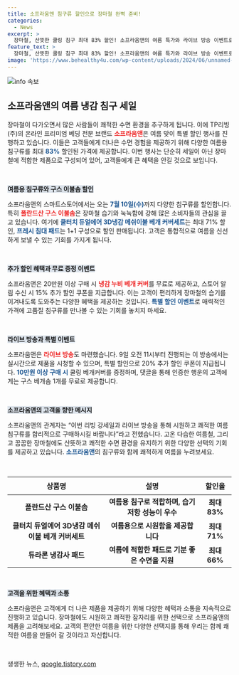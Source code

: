 ```yaml
---
title: 소프라움앤 침구류 할인으로 장마철 완벽 준비!
categories:
  - News
excerpt: >
  장마철, 산뜻한 쿨링 침구 최대 83% 할인! 소프라움앤의 여름 특가와 라이브 방송 이벤트로 시원함을 느껴보세요. 20만원 이상 구매 시 무료 베개 커버 증정!
feature_text: >
  장마철, 산뜻한 쿨링 침구 최대 83% 할인! 소프라움앤의 여름 특가와 라이브 방송 이벤트로 시원함을 느껴보세요. 20만원 이상 구매 시 무료 베개 커버 증정!
image: 'https://www.behealthy4u.com/wp-content/uploads/2024/06/unnamed-file.png'
---
```


<p><img src="https://www.behealthy4u.com/wp-content/uploads/2024/06/unnamed-file.png" alt="info 속보" /></p>

<h2 data-ke-size="size26">소프라움앤의 여름 냉감 침구 세일</h2>

<p data-ke-size="size16">장마철이 다가오면서 많은 사람들이 쾌적한 수면 환경을 추구하게 됩니다. 이에 TP리빙(주)의 온라인 프리미엄 베딩 전문 브랜드 <b><span style="color: #ee2323;">소프라움앤</span></b>은 여름 맞이 특별 할인 행사를 진행하고 있습니다. 이들은 고객들에게 더나은 수면 경험을 제공하기 위해 다양한 여름용 침구류를 최대 <b><span style="color: #1a5490;">83%</span></b> 할인된 가격에 제공합니다. 이번 행사는 단순히 세일이 아닌 장마철에 적합한 제품으로 구성되어 있어, 고객들에게 큰 혜택을 안길 것으로 보입니다.</p>

<p data-ke-size="size16">&nbsp;</p>

<p><b><span style="background-color: #21538527;">여름용 침구류와 구스 이불솜 할인</span></b></p>

<p data-ke-size="size16">소프라움앤의 스마트스토어에서는 오는 <b><span style="color: #1a5490;">7월 10일(수)</span></b>까지 다양한 침구류를 할인합니다. 특히 <b><span style="color: #ee2323;">폴란드산 구스 이불솜</span></b>은 장마철 습기와 눅눅함에 강해 많은 소비자들의 관심을 끌고 있습니다. 여기에 <b><span style="color: #1a5490;">쿨터치 듀얼에어 3D냉감 메쉬이불 베개 커버세트</span></b>는 최대 71% 할인, <b><span style="color: #1a5490;">프레시 침대 패드</span></b>는 1+1 구성으로 할인 판매됩니다. 고객은 통합적으로 여름을 신선하게 보낼 수 있는 기회를 가지게 됩니다.</p>

<p data-ke-size="size16">&nbsp;</p>

<p><b><span style="background-color: #21538527;">추가 할인 혜택과 무료 증정 이벤트</span></b></p>

<p data-ke-size="size16">소프라움앤은 20만원 이상 구매 시 <b><span style="color: #ee2323;">냉감 누비 베개 커버</span></b>를 무료로 제공하고, 스토어 알림 수신 시 15% 추가 할인 쿠폰을 지급합니다. 이는 고객이 편리하게 장마철의 습기를 이겨내도록 도와주는 다양한 혜택을 제공하는 것입니다. <b><span style="color: #1a5490;">특별 할인 이벤트</span></b>로 매력적인 가격에 고품질 침구류를 만나볼 수 있는 기회를 놓치지 마세요.</p>

<p data-ke-size="size16">&nbsp;</p>

<p><b><span style="background-color: #21538527;">라이브 방송과 특별 이벤트</span></b></p>

<p data-ke-size="size16">소프라움앤은 <b><span style="color: #ee2323;">라이브 방송</span></b>도 마련했습니다. 9일 오전 11시부터 진행되는 이 방송에서는 실시간으로 제품을 시청할 수 있으며, 특별 할인으로 20% 추가 할인 쿠폰이 지급됩니다. <b><span style="color: #1a5490;">10만원 이상 구매 시</span></b> 쿨링 베개커버를 증정하며, 댓글을 통해 인증한 행운의 고객에게는 구스 베개솜 1개를 무료로 제공합니다.</p>

<p data-ke-size="size16">&nbsp;</p>

<p><b><span style="background-color: #21538527;">소프라움앤의 고객을 향한 메시지</span></b></p>

<p data-ke-size="size16">소프라움앤의 관계자는 “이번 리빙 강세일과 라이브 방송을 통해 시원하고 쾌적한 여름 침구류를 합리적으로 구매하시길 바랍니다”라고 전했습니다. 고온 다습한 여름철, 그리고 꿉꿉한 장마철에도 산뜻하고 쾌적한 수면 환경을 유지하기 위한 다양한 선택의 기회를 제공하고 있습니다. <b><span style="color: #1a5490;">소프라움앤</span></b>의 침구류와 함께 쾌적하게 여름을 누려보세요.</p>

<p data-ke-size="size16">&nbsp;</p>

<table style="width: 100%; border-collapse: collapse;">
    <thead>
        <tr>
            <th style="text-align: center; height: 40px;">상품명</th>
            <th style="text-align: center; height: 40px;">설명</th>
            <th style="text-align: center; height: 40px;">할인율</th>
        </tr>
    </thead>
    <tbody>
        <tr>
            <td style="text-align: center; height: 17px;"><b>폴란드산 구스 이불솜</b></td>
            <td style="text-align: center; height: 17px;"><b>여름용 침구로 적합하며, 습기 저항 성능이 우수</b></td>
            <td style="text-align: center; height: 17px;"><b>최대 83%</b></td>
        </tr>
        <tr>
            <td style="text-align: center; height: 17px;"><b>쿨터치 듀얼에어 3D냉감 메쉬이불 베개 커버세트</b></td>
            <td style="text-align: center; height: 17px;"><b>여름용으로 시원함을 제공합니다</b></td>
            <td style="text-align: center; height: 17px;"><b>최대 71%</b></td>
        </tr>
        <tr>
            <td style="text-align: center; height: 17px;"><b>듀라론 냉감사 패드</b></td>
            <td style="text-align: center; height: 17px;"><b>여름에 적합한 패드로 기분 좋은 수면을 지원</b></td>
            <td style="text-align: center; height: 17px;"><b>최대 66%</b></td>
        </tr>
    </tbody>
</table>

<p data-ke-size="size16">&nbsp;</p>

<p><b><span style="background-color: #21538527;">고객을 위한 혜택과 소통</span></b></p>

<p data-ke-size="size16">소프라움앤은 고객에게 더 나은 제품을 제공하기 위해 다양한 혜택과 소통을 지속적으로 진행하고 있습니다. 장마철에도 시원하고 쾌적한 잠자리를 위한 선택으로 소프라움앤의 제품을 고려해보세요. 고객의 편안한 여름을 위한 다양한 선택지를 통해 우리는 함께 쾌적한 여름을 만들어 갈 것이라고 자신합니다.</p>

<p data-ke-size="size16">&nbsp;</p>
생생한 뉴스, <a href="https://qoogle.tistory.com" rel="dofollow">qoogle.tistory.com</a>


